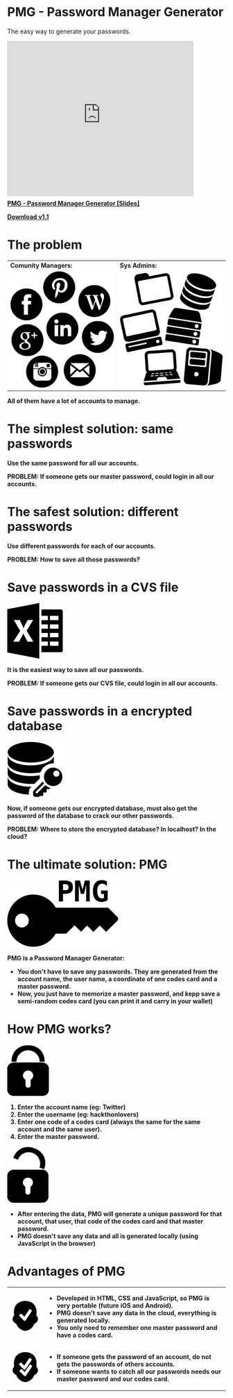 PMG - Password Manager Generator
================================

The easy way to generate your passwords.

<iframe src="http://www.slideshare.net/slideshow/embed_code/31054958" width="427" height="356" frameborder="0" marginwidth="0" marginheight="0" scrolling="no" style="border:1px solid #CCC; border-width:1px 1px 0; margin-bottom:5px; max-width: 100%;" allowfullscreen> </iframe> <div style="margin-bottom:5px"> <strong> <a href="https://www.slideshare.net/asanzdiego/pmg-passwordmanagergeneratoren" title="PMG - Password Manager Generator [EN]" target="_blank">PMG - Password Manager Generator [Slides]</a> </div>

[Download v1.1](https://github.com/pasmangen/pasmangen.github.io/archive/pmg-1.1.zip)

# The problem

<table>
    <tr>
        <td>Comunity Managers:</td>
        <td>Sys Admins:</td>
    </tr>
    <tr>
        <td><img src="./icons/comunity-managers.png" width="256" alt="Comunity Managers"></td>
        <td><img src="./icons/sysadmins.png" width="256" alt="Sys Admins"></td>
    </tr>
</table>

All of them have **a lot of accounts to manage**.

# The simplest solution: same passwords

Use the same password for all our accounts.

**PROBLEM: If someone gets our master password, could login in all our accounts.**

# The safest solution: different passwords

Use different passwords for each of our accounts.

**PROBLEM: How to save all those passwords?**

# Save passwords in a CVS file

<img src="./icons/excel-3-512.png" width="128" alt="CVS File">

It is the easiest way to save all our passwords.

**PROBLEM: If someone gets our CVS file, could login in all our accounts.**

# Save passwords in a encrypted database

<img src="./icons/data-encryption-512.png" width="128" alt="Encrypted Database">

Now, if someone gets our encrypted database, must also get the password of the database to crack our other passwords.

**PROBLEM: Where to store the encrypted database? In localhost? In the cloud?**

# The ultimate solution: PMG

<img src="./img/icon-pmg-bis.png" width="256" alt="PMG - Password Manager Generator">

PMG is a **Password Manager Generator**: 
* You don't have to save any passwords. They are generated from the account name, the user name, a coordinate of one codes card and a master password. 
* Now, **you just have to memorize a master password**, and kepp save a semi-random codes card (you can print it and carry in your wallet)

# How PMG works?

<img src="./icons/padlock.png" width="96" alt="Lock">

1. Enter the **account name** (eg: Twitter) 
2. Enter the **username** (eg: hackthonlovers) 
3. Enter **one code of a codes card** (always the same for the same account and the same user). 
4. Enter the **master password**.

<img src="./icons/padlock-unlock.png" width="96" alt="Unlock">

* After entering the data, PMG **will generate a unique password** for that account, that user, that code of the codes card and that master password. 
* PMG doesn't save any data and **all is generated locally** (using JavaScript in the browser)

# Advantages of PMG

<table>
    <tr>
        <td><img src="./icons/approve-512.png" width="128" alt="Advantages 1"></td>
        <td>
            <ul>
                <li>Developed in HTML, CSS and JavaScript, so PMG is <strong>very portable</strong> (future iOS and Android).</li>
                <li>PMG <strong>doesn't save any data in the cloud</strong>, everything is generated locally.</li>
                <li><strong>You only need to remember one master password</strong> and have a codes card.</li>
            </ul>
        </td>
    </tr>
    <tr>
        <td><img src="./icons/approve-512-bis.png" width="128" alt="Advantages 2"></td>
        <td>
            <ul>
                <li>If someone gets the password of an account, <strong>do not gets the passwords of others accounts</strong>.</li>
                <li>If someone wants to catch all our passwords <strong>needs our master password and our codes card</strong>.</li>
            </ul>
        </td>
    </tr>
</table>